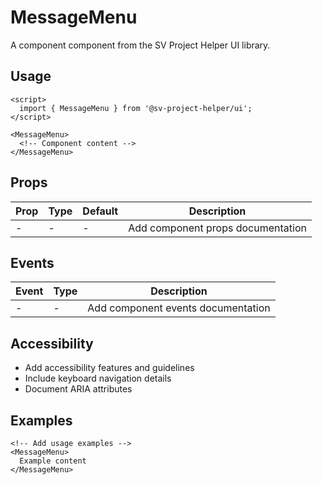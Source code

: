 # MessageMenu

A component component from the SV Project Helper UI library.

## Usage

```svelte
<script>
  import { MessageMenu } from '@sv-project-helper/ui';
</script>

<MessageMenu>
  <!-- Component content -->
</MessageMenu>
```

## Props

| Prop | Type | Default | Description |
|------|------|---------|-------------|
| - | - | - | Add component props documentation |

## Events

| Event | Type | Description |
|-------|------|-------------|
| - | - | Add component events documentation |

## Accessibility

- Add accessibility features and guidelines
- Include keyboard navigation details
- Document ARIA attributes

## Examples

```svelte
<!-- Add usage examples -->
<MessageMenu>
  Example content
</MessageMenu>
```